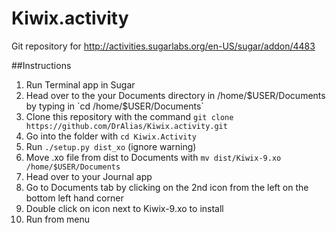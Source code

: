 # Kiwix.activity
Git repository for http://activities.sugarlabs.org/en-US/sugar/addon/4483

##Instructions
1. Run Terminal app in Sugar
2. Head over to the your Documents directory in /home/$USER/Documents by typing in `cd /home/$USER/Documents`
3. Clone this repository with the command `git clone https://github.com/DrAlias/Kiwix.activity.git`
4. Go into the folder with `cd Kiwix.Activity`
5. Run `./setup.py dist_xo` (ignore warning)
6. Move .xo file from dist to Documents with `mv dist/Kiwix-9.xo /home/$USER/Documents`
7. Head over to your Journal app
9. Go to Documents tab by clicking on the 2nd icon from the left on the bottom left hand corner
9. Double click on icon next to Kiwix-9.xo to install
10. Run from menu

